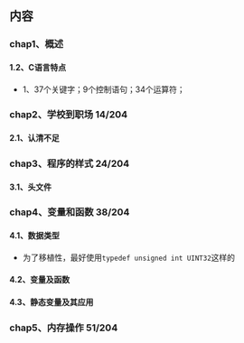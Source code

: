 ## 内容

### chap1、概述

#### 1.2、C语言特点

+ 1、37个关键字；9个控制语句；34个运算符；

### chap2、学校到职场 14/204

#### 2.1、认清不足

### chap3、程序的样式  24/204

#### 3.1、头文件



### chap4、变量和函数   38/204

#### 4.1、数据类型

+ 为了移植性，最好使用`typedef unsigned int UINT32`这样的

#### 4.2、变量及函数

#### 4.3、静态变量及其应用

### chap5、内存操作 51/204